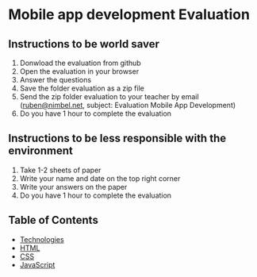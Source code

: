 # Mobile app development Evaluation

## Instructions to be world saver

1. Donwload the evaluation from github
2. Open the evaluation in your browser
3. Answer the questions
4. Save the folder evaluation as a zip file
5. Send the zip folder evaluation to your teacher by email (ruben@nimbel.net, subject: Evaluation Mobile App Development)
6. Do you have 1 hour to complete the evaluation

## Instructions to be less responsible with the environment

1. Take 1-2 sheets of paper
2. Write your name and date on the top right corner
3. Write your answers on the paper
4. Do you have 1 hour to complete the evaluation

## Table of Contents

- [Technologies](technologies.md)
- [HTML](html.md)
- [CSS](css.md)
- [JavaScript](js.md)
